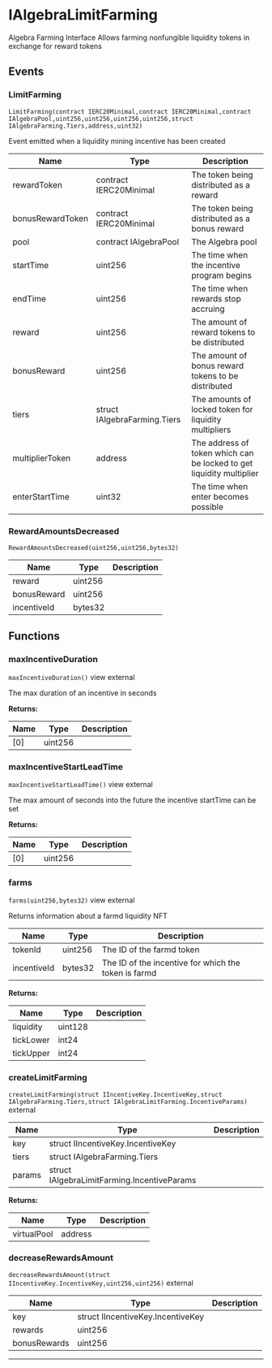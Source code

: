 

# IAlgebraLimitFarming

Algebra Farming Interface
Allows farming nonfungible liquidity tokens in exchange for reward tokens


## Events
### LimitFarming


`LimitFarming(contract IERC20Minimal,contract IERC20Minimal,contract IAlgebraPool,uint256,uint256,uint256,uint256,struct IAlgebraFarming.Tiers,address,uint32)`  

Event emitted when a liquidity mining incentive has been created



| Name | Type | Description |
| ---- | ---- | ----------- |
| rewardToken | contract IERC20Minimal | The token being distributed as a reward |
| bonusRewardToken | contract IERC20Minimal | The token being distributed as a bonus reward |
| pool | contract IAlgebraPool | The Algebra pool |
| startTime | uint256 | The time when the incentive program begins |
| endTime | uint256 | The time when rewards stop accruing |
| reward | uint256 | The amount of reward tokens to be distributed |
| bonusReward | uint256 | The amount of bonus reward tokens to be distributed |
| tiers | struct IAlgebraFarming.Tiers | The amounts of locked token for liquidity multipliers |
| multiplierToken | address | The address of token which can be locked to get liquidity multiplier |
| enterStartTime | uint32 | The time when enter becomes possible |


### RewardAmountsDecreased


`RewardAmountsDecreased(uint256,uint256,bytes32)`  





| Name | Type | Description |
| ---- | ---- | ----------- |
| reward | uint256 |  |
| bonusReward | uint256 |  |
| incentiveId | bytes32 |  |




## Functions
### maxIncentiveDuration


`maxIncentiveDuration()` view external

The max duration of an incentive in seconds




**Returns:**

| Name | Type | Description |
| ---- | ---- | ----------- |
| [0] | uint256 |  |

### maxIncentiveStartLeadTime


`maxIncentiveStartLeadTime()` view external

The max amount of seconds into the future the incentive startTime can be set




**Returns:**

| Name | Type | Description |
| ---- | ---- | ----------- |
| [0] | uint256 |  |

### farms


`farms(uint256,bytes32)` view external

Returns information about a farmd liquidity NFT



| Name | Type | Description |
| ---- | ---- | ----------- |
| tokenId | uint256 | The ID of the farmd token |
| incentiveId | bytes32 | The ID of the incentive for which the token is farmd |

**Returns:**

| Name | Type | Description |
| ---- | ---- | ----------- |
| liquidity | uint128 |  |
| tickLower | int24 |  |
| tickUpper | int24 |  |

### createLimitFarming


`createLimitFarming(struct IIncentiveKey.IncentiveKey,struct IAlgebraFarming.Tiers,struct IAlgebraLimitFarming.IncentiveParams)`  external





| Name | Type | Description |
| ---- | ---- | ----------- |
| key | struct IIncentiveKey.IncentiveKey |  |
| tiers | struct IAlgebraFarming.Tiers |  |
| params | struct IAlgebraLimitFarming.IncentiveParams |  |

**Returns:**

| Name | Type | Description |
| ---- | ---- | ----------- |
| virtualPool | address |  |

### decreaseRewardsAmount


`decreaseRewardsAmount(struct IIncentiveKey.IncentiveKey,uint256,uint256)`  external





| Name | Type | Description |
| ---- | ---- | ----------- |
| key | struct IIncentiveKey.IncentiveKey |  |
| rewards | uint256 |  |
| bonusRewards | uint256 |  |




---


